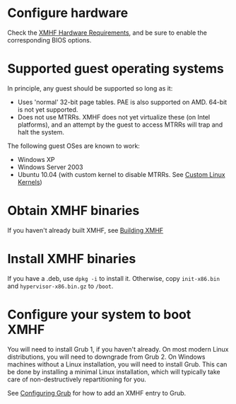 # Configure hardware

Check the [XMHF Hardware Requirements](hardware-requirements.md), and
be sure to enable the corresponding BIOS options.

# Supported guest operating systems

In principle, any guest should be supported so long as it:

* Uses 'normal' 32-bit page tables. PAE is also supported on
  AMD. 64-bit is not yet supported.
* Does not use MTRRs. XMHF does not yet virtualize these (on Intel
  platforms), and an attempt by the guest to access MTRRs will trap
  and halt the system.

The following guest OSes are known to work:

* Windows XP
* Windows Server 2003
* Ubuntu 10.04 (with custom kernel to disable MTRRs. See [Custom Linux
  Kernels](custom-linux-kernels.md))

# Obtain XMHF binaries

If you haven't already built XMHF, see [Building XMHF](building-xmhf.md)

# Install XMHF binaries

If you have a .deb, use `dpkg -i` to install it. Otherwise, copy
`init-x86.bin` and `hypervisor-x86.bin.gz` to `/boot`.

# Configure your system to boot XMHF

You will need to install Grub 1, if you haven't already. On most
modern Linux distributions, you will need to downgrade from Grub 2. On
Windows machines without a Linux installation, you will need to
install Grub. This can be done by installing a minimal Linux
installation, which will typically take care of non-destructively
repartitioning for you.

See [Configuring Grub](configuring-grub.md) for how to add an XMHF
entry to Grub.
